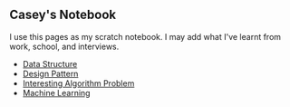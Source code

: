 ## Casey's Notebook

I use this pages as my scratch notebook.
I may add what I've learnt from work, school, and interviews.

- [Data Structure](pages/data_structure.md)
- [Design Pattern](pages/design_pattern.md)
- [Interesting Algorithm Problem](pages/algorithm.md)
- [Machine Learning](pages/machine_learning.md)
